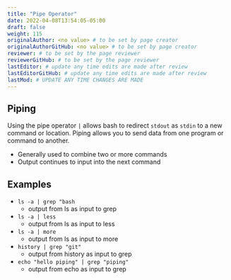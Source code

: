 ```yaml
---
title: "Pipe Operator"
date: 2022-04-08T13:54:05-05:00
draft: false
weight: 115
originalAuthor: <no value> # to be set by page creator
originalAuthorGitHub: <no value> # to be set by page creator
reviewer: # to be set by the page reviewer
reviewerGitHub: # to be set by the page reviewer
lastEditor: # update any time edits are made after review
lastEditorGitHub: # update any time edits are made after review
lastMod: # UPDATE ANY TIME CHANGES ARE MADE
---
```


## Piping

Using the pipe operator `|` allows bash to redirect `stdout` as `stdin` to a new command or location. Piping allows you to send data from one program or command to another.
  - Generally used to combine two or more commands
  - Output continues to input into the next command
    
## Examples    

- `ls -a | grep "bash`
  - output from ls as input to grep
- `ls -a | less`
  - output from ls as input to less
- `ls -a | more`
  - output from ls as input to more
- `history | grep "git"`
  - output from history as input to grep
- `echo "hello piping" | grep "piping"`
  - output from echo as input to grep